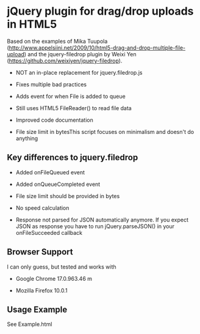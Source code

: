 jQuery plugin for drag/drop uploads in HTML5
==============================
Based on the examples of Mika Tuupola (http://www.appelsiini.net/2009/10/html5-drag-and-drop-multiple-file-upload) and the jquery-filedrop plugin by Weixi Yen (https://github.com/weixiyen/jquery-filedrop).

- NOT an in-place replacement for jquery.filedrop.js

- Fixes multiple bad practices

- Adds event for when File is added to queue

- Still uses HTML5 FileReader() to read file data

- Improved code documentation

- File size limit in bytesThis script focuses on minimalism and doesn't do anything


Key differences to jquery.filedrop
---------------
- Added onFileQueued event

- Added onQueueCompleted event

- File size limit should be provided in bytes

- No speed calculation

- Response not parsed for JSON automatically anymore. If you expect JSON as response you have to run jQuery.parseJSON() in your onFileSucceeded callback


Browser Support
---------------
I can only guess, but tested and works with

- Google Chrome 17.0.963.46 m

- Mozilla Firefox 10.0.1


Usage Example
---------------
See Example.html